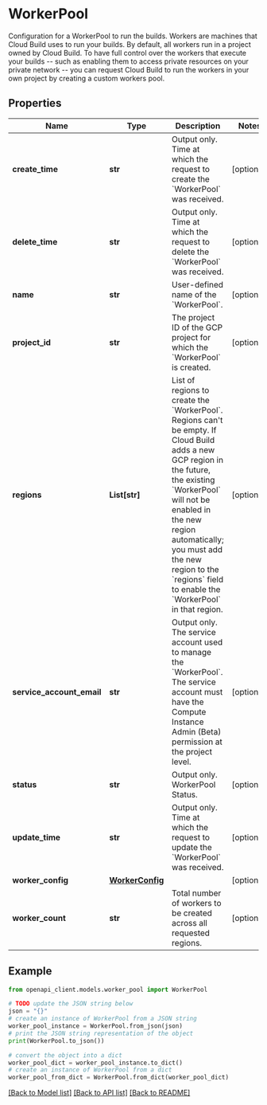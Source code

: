 # WorkerPool

Configuration for a WorkerPool to run the builds. Workers are machines that Cloud Build uses to run your builds. By default, all workers run in a project owned by Cloud Build. To have full control over the workers that execute your builds -- such as enabling them to access private resources on your private network -- you can request Cloud Build to run the workers in your own project by creating a custom workers pool.

## Properties

Name | Type | Description | Notes
------------ | ------------- | ------------- | -------------
**create_time** | **str** | Output only. Time at which the request to create the &#x60;WorkerPool&#x60; was received. | [optional] 
**delete_time** | **str** | Output only. Time at which the request to delete the &#x60;WorkerPool&#x60; was received. | [optional] 
**name** | **str** | User-defined name of the &#x60;WorkerPool&#x60;. | [optional] 
**project_id** | **str** | The project ID of the GCP project for which the &#x60;WorkerPool&#x60; is created. | [optional] 
**regions** | **List[str]** | List of regions to create the &#x60;WorkerPool&#x60;. Regions can&#39;t be empty. If Cloud Build adds a new GCP region in the future, the existing &#x60;WorkerPool&#x60; will not be enabled in the new region automatically; you must add the new region to the &#x60;regions&#x60; field to enable the &#x60;WorkerPool&#x60; in that region. | [optional] 
**service_account_email** | **str** | Output only. The service account used to manage the &#x60;WorkerPool&#x60;. The service account must have the Compute Instance Admin (Beta) permission at the project level. | [optional] 
**status** | **str** | Output only. WorkerPool Status. | [optional] 
**update_time** | **str** | Output only. Time at which the request to update the &#x60;WorkerPool&#x60; was received. | [optional] 
**worker_config** | [**WorkerConfig**](WorkerConfig.md) |  | [optional] 
**worker_count** | **str** | Total number of workers to be created across all requested regions. | [optional] 

## Example

```python
from openapi_client.models.worker_pool import WorkerPool

# TODO update the JSON string below
json = "{}"
# create an instance of WorkerPool from a JSON string
worker_pool_instance = WorkerPool.from_json(json)
# print the JSON string representation of the object
print(WorkerPool.to_json())

# convert the object into a dict
worker_pool_dict = worker_pool_instance.to_dict()
# create an instance of WorkerPool from a dict
worker_pool_from_dict = WorkerPool.from_dict(worker_pool_dict)
```
[[Back to Model list]](../README.md#documentation-for-models) [[Back to API list]](../README.md#documentation-for-api-endpoints) [[Back to README]](../README.md)


